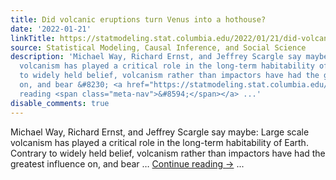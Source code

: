 ```yaml
---
title: Did volcanic eruptions turn Venus into a hothouse?
date: '2022-01-21'
linkTitle: https://statmodeling.stat.columbia.edu/2022/01/21/did-volcanic-eruptions-turn-venus-into-a-hothouse/
source: Statistical Modeling, Causal Inference, and Social Science
description: 'Michael Way, Richard Ernst, and Jeffrey Scargle say maybe: Large scale
  volcanism has played a critical role in the long-term habitability of Earth. Contrary
  to widely held belief, volcanism rather than impactors have had the greatest influence
  on, and bear &#8230; <a href="https://statmodeling.stat.columbia.edu/2022/01/21/did-volcanic-eruptions-turn-venus-into-a-hothouse/">Continue
  reading <span class="meta-nav">&#8594;</span></a> ...'
disable_comments: true
---
```

Michael Way, Richard Ernst, and Jeffrey Scargle say maybe: Large scale volcanism has played a critical role in the long-term habitability of Earth. Contrary to widely held belief, volcanism rather than impactors have had the greatest influence on, and bear &#8230; <a href="https://statmodeling.stat.columbia.edu/2022/01/21/did-volcanic-eruptions-turn-venus-into-a-hothouse/">Continue reading <span class="meta-nav">&#8594;</span></a> ...